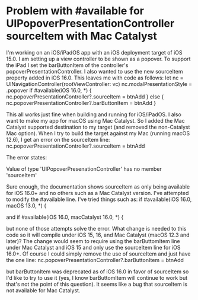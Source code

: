 
# Problem with #available for UIPopoverPresentationController sourceItem with Mac Catalyst

I'm working on an iOS/iPadOS app with an iOS deployment target of iOS 15.0. I am setting up a view controller to be shown as a popover. To support the iPad I set the barButtonItem of the controller's popoverPresentationController. I also wanted to use the new sourceItem property added in iOS 16.0. This leaves me with code as follows:
let nc = UINavigationController(rootViewController: vc)
nc.modalPresentationStyle = .popover
if #available(iOS 16.0, *) {
    nc.popoverPresentationController?.sourceItem = btnAdd
} else {
    nc.popoverPresentationController?.barButtonItem = btnAdd
}

This all works just fine when building and running for iOS/iPadOS.
I also want to make my app for macOS using Mac Catalyst. So I added the Mac Catalyst supported destination to my target (and removed the non-Catalyst Mac option). When I try to build the target against my Mac (running macOS 12.6), I get an error on the sourceItem line:
nc.popoverPresentationController?.sourceItem = btnAdd

The error states:

Value of type 'UIPopoverPresenationController' has no member 'sourceItem'

Sure enough, the documentation shows sourceItem as only being available for iOS 16.0+ and no others such as a Mac Catalyst version.
I've attempted to modify the #available line. I've tried things such as:
if #available(iOS 16.0, macOS 13.0, *) {

and
if #available(iOS 16.0, macCatalyst 16.0, *) {

but none of those attempts solve the error.
What change is needed to this code so it will compile under iOS 15, 16, and Mac Catalyst (macOS 12.3 and later)? The change would seem to require using the barButtomItem line under Mac Catalyst and iOS 15 and only use the sourceItem line for iOS 16.0+.
Of course I could simply remove the use of sourceItem and just have the one line:
nc.popoverPresentationController?.barButtonItem = btnAdd

but barButtonItem was deprecated as of iOS 16.0 in favor of sourceItem so I'd like to try to use it (yes, I know barButtomItem will continue to work but that's not the point of this question).
It seems like a bug that sourceItem is not available for Mac Catalyst.

        